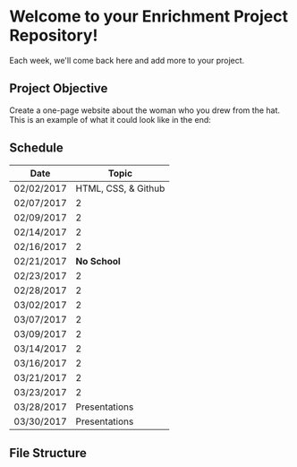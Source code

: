 # Welcome to your Enrichment Project Repository!

Each week, we'll come back here and add more to your project.

## Project Objective

Create a one-page website about the woman who you drew from the hat. This is an example of what it could look like in the end:

## Schedule
Date | Topic |
--- | --- |
02/02/2017 | HTML, CSS, & Github
02/07/2017 | 2
02/09/2017 | 2
02/14/2017 | 2
02/16/2017 | 2
02/21/2017 | **No School**  
02/23/2017 | 2
02/28/2017 | 2
03/02/2017 | 2
03/07/2017 | 2
03/09/2017 | 2
03/14/2017 | 2
03/16/2017 | 2
03/21/2017 | 2
03/23/2017 | 2
03/28/2017 | Presentations
03/30/2017 | Presentations

## File Structure
